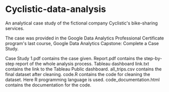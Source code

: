 # Cyclistic-data-analysis

An analytical case study of the fictional company Cyclistic's bike-sharing services.

The case was provided in the Google Data Analytics Professional Certificate program's last course, Google Data Analytics Capstone: Complete a Case Study.

Case Study 1.pdf contains the case given.
Report.pdf contains the step-by-step report of the whole analysis process.
Tableau dashboard link.txt contains the link to the Tableau Public dashboard.
all_trips.csv contains the final dataset after cleaning.
code.R contains the code for cleaning the dataset. Here R programming language is used.
code_documentation.html contains the documentation for the code.
